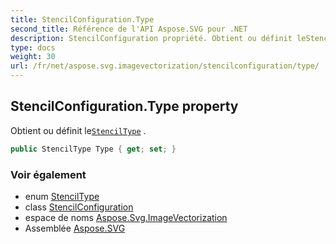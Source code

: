 ```yaml
---
title: StencilConfiguration.Type
second_title: Référence de l'API Aspose.SVG pour .NET
description: StencilConfiguration propriété. Obtient ou définit leStencilType .
type: docs
weight: 30
url: /fr/net/aspose.svg.imagevectorization/stencilconfiguration/type/
---
```

## StencilConfiguration.Type property

Obtient ou définit le[`StencilType`](../../stenciltype/) .

```csharp
public StencilType Type { get; set; }
```

### Voir également

* enum [StencilType](../../stenciltype/)
* class [StencilConfiguration](../)
* espace de noms [Aspose.Svg.ImageVectorization](../../stencilconfiguration/)
* Assemblée [Aspose.SVG](../../../)


